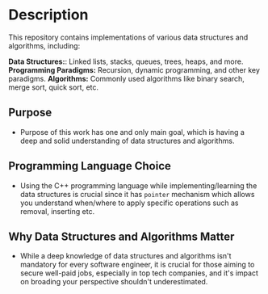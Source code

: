 # Description
This repository contains implementations of various data structures and algorithms, including:

**Data Structures:**: Linked lists, stacks, queues, trees, heaps, and more.
**Programming Paradigms:** Recursion, dynamic programming, and other key paradigms.
**Algorithms:** Commonly used algorithms like binary search, merge sort, quick sort, etc.

## Purpose
* Purpose of this work has one and only main goal, which is having a deep and solid understanding of data structures and algorithms.

## Programming Language Choice
* Using the C++ programming language while implementing/learning the data structures is crucial since it has `pointer` mechanism
which allows you understand when/where to apply specific operations such as removal, inserting etc.

## Why Data Structures and Algorithms Matter
* While a deep knowledge of data structures and algorithms isn't mandatory for every software engineer, it is crucial for those aiming to secure well-paid jobs, especially in top tech companies, and it's impact on broading your perspective shouldn't underestimated.